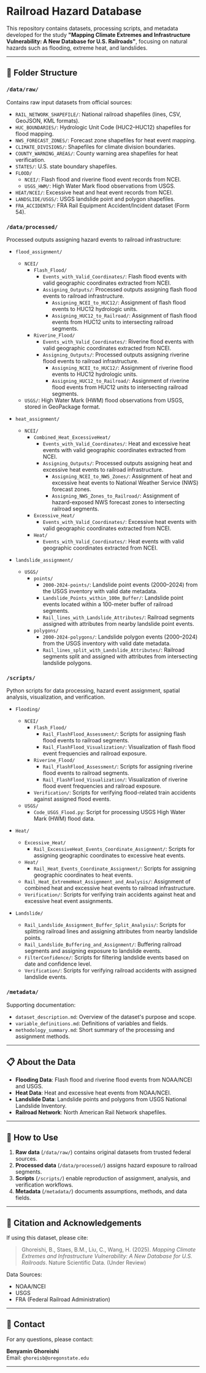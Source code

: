 # Railroad Hazard Database

This repository contains datasets, processing scripts, and metadata developed for the study **"Mapping Climate Extremes and Infrastructure Vulnerability: A New Database for U.S. Railroads"**, focusing on natural hazards such as flooding, extreme heat, and landslides.

---

## 📁 Folder Structure

### `/data/raw/`
Contains raw input datasets from official sources:

- `RAIL_NETWORK_SHAPEFILE/`: National railroad shapefiles (lines, CSV, GeoJSON, KML formats).
- `HUC_BOUNDARIES/`: Hydrologic Unit Code (HUC2–HUC12) shapefiles for flood mapping.
- `NWS_FORECAST_ZONES/`: Forecast zone shapefiles for heat event mapping.
- `CLIMATE_DIVISIONS/`: Shapefiles for climate division boundaries.
- `COUNTY_WARNING_AREAS/`: County warning area shapefiles for heat verification.
- `STATES/`: U.S. state boundary shapefiles.
- `FLOOD/`
  - `NCEI/`: Flash flood and riverine flood event records from NCEI.
  - `USGS_HWM/`: High Water Mark flood observations from USGS.
- `HEAT/NCEI/`: Excessive heat and heat event records from NCEI.
- `LANDSLIDE/USGS/`: USGS landslide point and polygon shapefiles.
- `FRA_ACCIDENTS/`: FRA Rail Equipment Accident/Incident dataset (Form 54).

### `/data/processed/`
Processed outputs assigning hazard events to railroad infrastructure:

- `flood_assignment/`
  - `NCEI/`
    - `Flash_Flood/`
      - `Events_with_Valid_Coordinates/`: Flash flood events with valid geographic coordinates extracted from NCEI.
      - `Assigning_Outputs/`: Processed outputs assigning flash flood events to railroad infrastructure.
        - `Assigning_NCEI_to_HUC12/`: Assignment of flash flood events to HUC12 hydrologic units.
        - `Assigning_HUC12_to_Railroad/`: Assignment of flash flood events from HUC12 units to intersecting railroad segments.
    - `Riverine_Flood/`
      - `Events_with_Valid_Coordinates/`: Riverine flood events with valid geographic coordinates extracted from NCEI.
      - `Assigning_Outputs/`: Processed outputs assigning riverine flood events to railroad infrastructure.
        - `Assigning_NCEI_to_HUC12/`: Assignment of riverine flood events to HUC12 hydrologic units.
        - `Assigning_HUC12_to_Railroad/`: Assignment of riverine flood events from HUC12 units to intersecting railroad segments.
  - `USGS/`: High Water Mark (HWM) flood observations from USGS, stored in GeoPackage format.

  
- `heat_assignment/`
  - `NCEI/`
    - `Combined_Heat_ExcessiveHeat/`
      - `Events_with_Valid_Coordinates/`: Heat and excessive heat events with valid geographic coordinates extracted from NCEI.
      - `Assigning_Outputs/`: Processed outputs assigning heat and excessive heat events to railroad infrastructure.
        - `Assigning_NCEI_to_NWS_Zones/`: Assignment of heat and excessive heat events to National Weather Service (NWS) forecast zones.
        - `Assigning_NWS_Zones_to_Railroad/`: Assignment of hazard-exposed NWS forecast zones to intersecting railroad segments.
    - `Excessive_Heat/`
      - `Events_with_Valid_Coordinates/`: Excessive heat events with valid geographic coordinates extracted from NCEI.
    - `Heat/`
      - `Events_with_Valid_Coordinates/`: Heat events with valid geographic coordinates extracted from NCEI.


- `landslide_assignment/`
  - `USGS/`
    - `points/`
      - `2000-2024-points/`: Landslide point events (2000–2024) from the USGS inventory with valid date metadata.
      - `Landslide_Points_within_100m_Buffer/`: Landslide point events located within a 100-meter buffer of railroad segments.
      - `Rail_lines_with_Landslide_Attributes/`: Railroad segments assigned with attributes from nearby landslide point events.
    - `polygons/`
      - `2000-2024-polygons/`: Landslide polygon events (2000–2024) from the USGS inventory with valid date metadata.
      - `Rail_lines_split_with_Landslide_Attributes/`: Railroad segments split and assigned with attributes from intersecting landslide polygons.


### `/scripts/`
Python scripts for data processing, hazard event assignment, spatial analysis, visualization, and verification.

- `Flooding/`
  - `NCEI/`
    - `Flash_Flood/`
      - `Rail_FlashFlood_Assessment/`: Scripts for assigning flash flood events to railroad segments.
      - `Rail_FlashFlood_Visualization/`: Visualization of flash flood event frequencies and railroad exposure.
    - `Riverine_Flood/`
      - `Rail_FlashFlood_Assessment/`: Scripts for assigning riverine flood events to railroad segments.
      - `Rail_FlashFlood_Visualization/`: Visualization of riverine flood event frequencies and railroad exposure.
    - `Verification/`: Scripts for verifying flood-related train accidents against assigned flood events.
  - `USGS/`
    - `Code_USGS_Flood.py`: Script for processing USGS High Water Mark (HWM) flood data.

- `Heat/`
  - `Excessive_Heat/`
    - `Rail_ExcessiveHeat_Events_Coordinate_Assignment/`: Scripts for assigning geographic coordinates to excessive heat events.
  - `Heat/`
    - `Rail_Heat_Events_Coordinate_Assignment/`: Scripts for assigning geographic coordinates to heat events.
  - `Rail_Heat_ExtremeHeat_Assignment_and_Analysis/`: Assignment of combined heat and excessive heat events to railroad infrastructure.
  - `Verification/`: Scripts for verifying train accidents against heat and excessive heat event assignments.

- `Landslide/`
  - `Rail_Landslide_Assignment_Buffer_Split_Analysis/`: Scripts for splitting railroad lines and assigning attributes from nearby landslide points.
  - `Rail_Landslide_Buffering_and_Assignment/`: Buffering railroad segments and assigning exposure to landslide events.
  - `FilterConfidence/`: Scripts for filtering landslide events based on date and confidence level.
  - `Verification/`: Scripts for verifying railroad accidents with assigned landslide events.


### `/metadata/`
Supporting documentation:

- `dataset_description.md`: Overview of the dataset's purpose and scope.
- `variable_definitions.md`: Definitions of variables and fields.
- `methodology_summary.md`: Short summary of the processing and assignment methods.

---

## 📋 About the Data

- **Flooding Data**: Flash flood and riverine flood events from NOAA/NCEI and USGS.
- **Heat Data**: Heat and excessive heat events from NOAA/NCEI.
- **Landslide Data**: Landslide points and polygons from USGS National Landslide Inventory.
- **Railroad Network**: North American Rail Network shapefiles.

---

## 🔖 How to Use

1. **Raw data** (`/data/raw/`) contains original datasets from trusted federal sources.
2. **Processed data** (`/data/processed/`) assigns hazard exposure to railroad segments.
3. **Scripts** (`/scripts/`) enable reproduction of assignment, analysis, and verification workflows.
4. **Metadata** (`/metadata/`) documents assumptions, methods, and data fields.

---

## 🧾 Citation and Acknowledgements

If using this dataset, please cite:

> Ghoreishi, B., Staes, B.M., Liu, C., Wang, H. (2025). *Mapping Climate Extremes and Infrastructure Vulnerability: A New Database for U.S. Railroads*. Nature Scientific Data. (Under Review)

Data Sources:
- NOAA/NCEI
- USGS
- FRA (Federal Railroad Administration)

---

## 📩 Contact

For any questions, please contact:

**Benyamin Ghoreishi**  
Email: `ghoreisb@oregonstate.edu`

---
